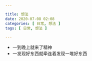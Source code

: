 ```yaml
---

title: 想法
date: 2020-07-08 02:08
categories: [ 日常, 想法 ]
tags: [ 日常, 想法 ]

---
```


- 一到晚上就来了精神
- 一发现好东西就牵连着发现一堆好东西
